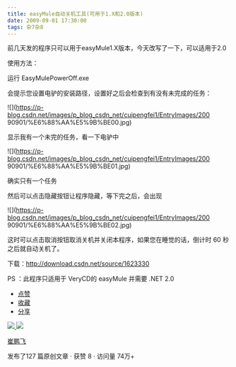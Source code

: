 ```yaml
---
title: easyMule自动关机工具(可用于1.X和2.0版本)
date: 2009-09-01 17:30:00
tags: 杂7杂8
---
```

  

  

前几天发的程序只可以用于easyMule1.X版本，今天改写了一下，可以适用于2.0

  

使用方法：

  

运行  EasyMulePowerOff.exe

  

会提示您设置电驴的安装路径，设置好之后会检查到有没有未完成的任务：

![](https://p-blog.csdn.net/images/p_blog_csdn_net/cuipengfei1/EntryImages/200
90901/%E6%88%AA%E5%9B%BE00.jpg)

显示我有一个未完的任务，看一下电驴中

  

![](https://p-blog.csdn.net/images/p_blog_csdn_net/cuipengfei1/EntryImages/200
90901/%E6%88%AA%E5%9B%BE01.jpg)

确实只有一个任务

  

然后可以点击隐藏按钮让程序隐藏，等下完之后，会出现

![](https://p-blog.csdn.net/images/p_blog_csdn_net/cuipengfei1/EntryImages/200
90901/%E6%88%AA%E5%9B%BE02.jpg)  

这时可以点击取消按钮取消关机并关闭本程序，如果您在睡觉的话，倒计时  60  秒之后就自动关机了。

下载：http://download.csdn.net/source/1623330

  

PS  ：此程序只适用于  VeryCD的  easyMule  并需要  .NET 2.0

  * [ 点赞  ](javascript:;)
  * [ 收藏  ](javascript:;)
  * [ 分享 ](javascript:;)

[ ![](https://profile.csdnimg.cn/5/2/5/3_cuipengfei1)
![](https://g.csdnimg.cn/static/user-reg-year/1x/11.png)
](https://blog.csdn.net/cuipengfei1)

[ 崔鹏飞 ](https://blog.csdn.net/cuipengfei1)

发布了127 篇原创文章  ·  获赞 8  ·  访问量 74万+

